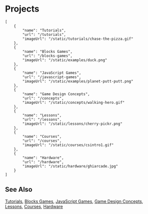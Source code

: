 # Projects

```codecard
[
    {
        "name": "Tutorials",
        "url": "/tutorials",
        "imageUrl": "/static/tutorials/chase-the-pizza.gif"
    },
    {
        "name": "Blocks Games",
        "url": "/blocks-games",
        "imageUrl": "/static/examples/duck.png"
    },
    {
        "name": "JavaScript Games",
        "url": "/javascript-games",
        "imageUrl": "/static/examples/planet-putt-putt.png"
    },
    {
        "name": "Game Design Concepts",
        "url": "/concepts",
        "imageUrl": "/static/concepts/walking-hero.gif"
    },
    {
        "name": "Lessons",
        "url": "/lessons",
        "imageUrl": "/static/lessons/cherry-pickr.png"
    },
    {
        "name": "Courses",
        "url": "/courses",
        "imageUrl": "/static/courses/csintro1.gif"
    },
    {
        "name": "Hardware",
        "url": "/hardware",
        "imageUrl": "/static/hardware/ghiarcade.jpg"
    }
]
```

## See Also

[Tutorials](/tutorials),
[Blocks Games](/blocks-games),
[JavaScript Games](/javascript-games),
[Game Design Concepts](/concepts),
[Lessons](/lessons),
[Courses](/courses),
[Hardware](/hardware)

